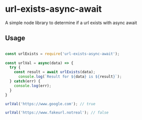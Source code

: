 # url-exists-async-await

A simple node library to determine if a url exists with async await


## Usage
  

```javascript

const urlExists = require('url-exists-async-await');
 
const urlVal = async(data) => {
  try {
    const result = await urlExists(data);
      console.log(`Result for ${data} is ${result}`);
  } catch(err) {
    console.log(err);
  }
}

urlVal('https://www.google.com'); // true

urlVal('https://www.fakeurl.notreal'); // false

```
